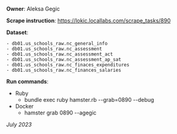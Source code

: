 **Owner**: Aleksa Gegic
 
**Scrape instruction**: https://lokic.locallabs.com/scrape_tasks/890

**Dataset**: 
  
    - db01.us_schools_raw.nc_general_info
    - db01.us_schools_raw.nc_assessment
    - db01.us_schools_raw.nc_assessment_act
    - db01.us_schools_raw.nc_assessment_ap_sat
    - db01.us_schools_raw.nc_finaces_expenditures
    - db01.us_schools_raw.nc_finances_salaries

**Run commands**:
- Ruby
  - bundle exec ruby hamster.rb --grab=0890 --debug
- Docker
  - hamster grab 0890 --agegic

_July 2023_
